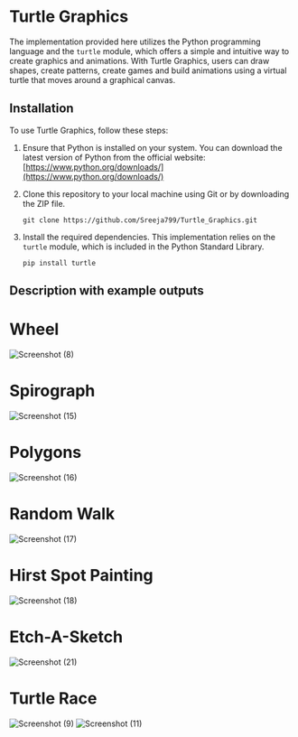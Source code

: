 # Turtle Graphics

The implementation provided here utilizes the Python programming language and the `turtle` module, which offers a simple and intuitive way to create graphics and animations. With Turtle Graphics, users can draw shapes, create patterns, create games and build animations using a virtual turtle that moves around a graphical canvas.

## Installation

To use Turtle Graphics, follow these steps:

1. Ensure that Python is installed on your system. You can download the latest version of Python from the official website: [https://www.python.org/downloads/](https://www.python.org/downloads/)

2. Clone this repository to your local machine using Git or by downloading the ZIP file.

   ```
   git clone https://github.com/Sreeja799/Turtle_Graphics.git
   ```

3. Install the required dependencies. This implementation relies on the `turtle` module, which is included in the Python Standard Library.

   ```
   pip install turtle
   ```

## Description with example outputs

# Wheel
![Screenshot (8)](https://github.com/Sreeja799/Turtle_Graphics/assets/73770166/339dd9e8-d212-4b7e-943a-b27fb0a483d2)

# Spirograph
![Screenshot (15)](https://github.com/Sreeja799/Turtle-Graphics/assets/73770166/291e3c75-a55c-4098-a26a-40214a2aa06b)

# Polygons
![Screenshot (16)](https://github.com/Sreeja799/Turtle-Graphics/assets/73770166/69843f15-56bb-4225-9410-4c82efef792c)

# Random Walk
![Screenshot (17)](https://github.com/Sreeja799/Turtle-Graphics/assets/73770166/5c3971e1-9d69-4fe3-a58e-51292fc86338)

# Hirst Spot Painting
![Screenshot (18)](https://github.com/Sreeja799/Turtle-Graphics/assets/73770166/b7e2d105-fecf-48d6-9e3f-c41ac9bfc444)

# Etch-A-Sketch
![Screenshot (21)](https://github.com/Sreeja799/Turtle-Graphics/assets/73770166/1d0c6c9e-59c5-44be-a05d-c754e6a4d2a5)

# Turtle Race
![Screenshot (9)](https://github.com/Sreeja799/Turtle-Graphics/assets/73770166/cdf3724a-d97d-488c-9bbb-ecb6c4ff29ab)
![Screenshot (11)](https://github.com/Sreeja799/Turtle-Graphics/assets/73770166/b96d04c6-9ea4-40b8-9d8e-6d177753cc58)

